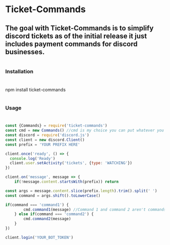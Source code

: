 #
# Ticket-Commands

## The goal with Ticket-Commands is to simplify discord tickets as of the initial release it just includes payment commands for discord businesses.
#

### Installation
#
npm install ticket-commands
#

### Usage

#
```js
const {Commands} = require('ticket-commands')
const cmd = new Commands() //cmd is my choice you can put whatever you want
const discord = require('discord.js')
const client = new discord.Client()
const prefix = 'YOUR PREFIX HERE'

client.once('ready', () => {
  console.log('Ready')
  client.user.setActivity('tickets', {type: 'WATCHING'})
})

client.on('message', message => {
    if(!message.content.startsWith(prefix)) return

const args = message.content.slice(prefix.length).trim().split(' ')
const command = args.shift().toLowerCase()

if(command === 'command1') {
        cmd.command1(message) //Command 1 and command 2 aren't commands just replace them with the command you want
    } else if(command === 'command2') {
        cmd.command2(message)
    }
})

client.login('YOUR_BOT_TOKEN')
```
